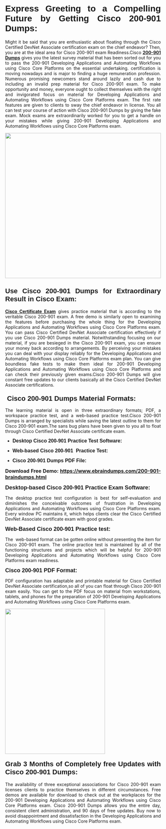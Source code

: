 <h1 dir="ltr" style="text-align: justify;"><span style="font-family:Verdana,Geneva,sans-serif;"><b>Express Greeting to a Compelling Future by Getting Cisco 200-901 Dumps:</b></span></h1>

<p dir="ltr" style="text-align: justify;">Might it be said that you are enthusiastic about floating through the Cisco Certified DevNet Associate certification exam on the chief endeavor? Then, you are at the ideal area for Cisco 200-901 exam Readiness.Cisco <a href="https://www.ebraindumps.com/200-901-braindumps.html" target="_self"><strong>200-901 Dumps</strong></a> gives you the latest survey material that has been sorted out for you to pass the 200-901 Developing Applications and Automating Workflows using Cisco Core Platforms on the essential undertaking. certification is moving nowadays and is major to finding a huge remuneration profession. Numerous promising newcomers stand around lazily and cash due to including an invalid prep material for Cisco 200-901 exam. To make opportunity and money, everyone ought to collect themselves with the right and invigorated focus on material for Developing Applications and Automating Workflows using Cisco Core Platforms exam. The first rate features are given to clients to sway the chief endeavor in license. You all can test your course of action with Cisco 200-901 Dumps by giving the fake exam. Mock exams are extraordinarily worked for you to get a handle on your mistakes while giving 200-901 Developing Applications and Automating Workflows using Cisco Core Platforms exam.</p>

<p dir="ltr" style="text-align: justify;"><a href="https://www.ebraindumps.com/200-901-braindumps.html" target="_self"><img alt="" src="https://lh3.googleusercontent.com/pw/AMWts8Aj3tb-wF0OMpw147T1Bg9eAAj9fKo6ifFWMDCc6oU3qtU3KEqtRsEM2KRmm3UaDWRNIl4uKsuW21qaZWMz89XK1ad3jQX9oZiQAoJqInwJqRGpkLNoXMJEdtJjmgXii-lFlTr95P8IcS6Zx1e4FG44=w1098-h617-no?authuser=4" style="width: 100%; height: 470px;" /></a></p>

<h2 dir="ltr" style="text-align: justify;"><span style="font-size:22px;"><span style="font-family:Verdana,Geneva,sans-serif;"><strong>Use Cisco 200-901 Dumps for Extraordinary Result in Cisco Exam:</strong></span></span></h2>

<p dir="ltr" style="text-align: justify;"><a href="https://www.ebraindumps.com/cisco-certified-devnet-associate-dumps.html" target="_self"><strong>Cisco Certificate Exam</strong></a> gives practice material that is according to the veritable Cisco 200-901 exam. A free demo is similarly open to examining the features before purchasing the whole thing for the Developing Applications and Automating Workflows using Cisco Core Platforms exam. You can pass Cisco Certified DevNet Associate certification effectively if you use Cisco 200-901 Dumps material. Notwithstanding focusing on our material, if you are besieged in the Cisco 200-901 exam, you can ensure your money back according to arrangements. By perceiving your mistakes you can deal with your display reliably for the Developing Applications and Automating Workflows using Cisco Core Platforms exam plan. You can give boundless fake tests to make them ideal for 200-901 Developing Applications and Automating Workflows using Cisco Core Platforms and can check their previously given exams.Cisco 200-901 Dumps will give constant free updates to our clients basically all the Cisco Certified DevNet Associate certifications.</p>

<h3 dir="ltr" style="text-align: justify;"><span style="font-size:22px;"><span style="font-family:Verdana,Geneva,sans-serif;"><strong> Cisco 200-901 Dumps Material Formats:</strong></span></span></h3>

<p dir="ltr" style="text-align: justify;">The learning material is open in three extraordinary formats; PDF, a workspace practice test, and a web-based practice test.Cisco 200-901 Dumps is arranged by specialists while saving the latest outline to them for Cisco 200-901 exam.The sans bug plans have been given to you all to float through Cisco Certified DevNet Associate certificate exam.</p>

<ul dir="ltr">
	<li style="text-align: justify;"><span style="font-size:16px;"><span style="font-family:Verdana,Geneva,sans-serif;"><b>Desktop Cisco 200-901 Practice Test Software: </b></span></span></li>
	<li style="text-align: justify;">
	<p><span style="font-size:16px;"><span style="font-family:Verdana,Geneva,sans-serif;"><b id="docs-internal-guid-44b45a43-7fff-2325-b530-fbb6de77fdb4">Web-based Cisco 200-901  Practice Test:</b></span></span></p>
	</li>
	<li role="presentation" style="text-align: justify;"><span style="font-size:16px;"><span style="font-family:Verdana,Geneva,sans-serif;"><b id="docs-internal-guid-44b45a43-7fff-2325-b530-fbb6de77fdb4">Cisco 200-901 Dumps PDF File:</b> </span></span></li>
</ul>

<p dir="ltr" style="text-align: justify;"><span style="font-size:16px;"><strong>Download Free Demo: <a href="https://www.ebraindumps.com/200-901-braindumps.html" target="_self">https://www.ebraindumps.com/200-901-braindumps.html</a></strong></span></p>

<p dir="ltr" style="text-align: justify;"><span style="font-size:18px;"><span style="font-family:Verdana,Geneva,sans-serif;"><b id="docs-internal-guid-44b45a43-7fff-2325-b530-fbb6de77fdb4">Desktop-based </b><b>Cisco 200-901 Practice Exam Software:</b></span></span></p>

<p dir="ltr" style="text-align: justify;">The desktop practice test configuration is best for self-evaluation and diminishes the conceivable outcomes of frustration in Developing Applications and Automating Workflows using Cisco Core Platforms exam. Every window PC maintains it, which helps clients clear the Cisco Certified DevNet Associate certificate exam with good grades.</p>

<p dir="ltr" style="text-align: justify;"><span style="font-size:18px;"><span style="font-family:Verdana,Geneva,sans-serif;"><b>Web-Based Cisco 200-901 Practice test:</b></span></span></p>

<p dir="ltr" style="text-align: justify;">The  web-based format can be gotten online without presenting the item for Cisco 200-901 exam. The online practice test is maintained by all of the functioning structures and projects which will be helpful for 200-901 Developing Applications and Automating Workflows using Cisco Core Platforms exam readiness.</p>

<p dir="ltr" style="text-align: justify;"><span style="font-size:18px;"><span style="font-family:Verdana,Geneva,sans-serif;"><b>Cisco 200-901 PDF Format:</b></span></span></p>

<p dir="ltr" style="text-align: justify;">PDF configuration has adaptable and printable material for Cisco Certified DevNet Associate certification,so all of you can float through Cisco 200-901 exam easily. You can get to the PDF focus on material from workstations, tablets, and phones for the preparation of 200-901 Developing Applications and Automating Workflows using Cisco Core Platforms exam.</p>

<p dir="ltr" style="text-align: justify;"><a href="https://www.ebraindumps.com/200-901-braindumps.html" target="_self"><img alt="" src="https://lh3.googleusercontent.com/pw/AMWts8Cm0-aiB9xC_FPL6GMf_gRc8bGJDkUG0gzD_GNwF--xl3UqafByTFN8nh78SU7aGuHZFgFzPFfPw8DPYtpQLPn5Yzy7__RrfyR3tcnJW6pSf-MMu652cZxPK9fQfq2DRLK-vEhbQGsNVpaasFd-xlwx=w1179-h617-no?authuser=4" style="width: 80%; height: 470px;" /></a></p>

<h4 dir="ltr" style="text-align: justify;"><b><span style="font-size:22px;"><span style="font-family:Verdana,Geneva,sans-serif;">Grab 3 Months of Completely free Updates with Cisco 200-901 Dumps:</span></span></b></h4>

<p dir="ltr" style="text-align: justify;">The availability of three exceptional associations for Cisco 200-901 exam licenses clients to practice themselves in different circumstances. Free demos are available for download to check out at the workplaces for the 200-901 Developing Applications and Automating Workflows using Cisco Core Platforms exam. Cisco 200-901 Dumps allows you the entire day, consistent client administration, and 90 days of free updates. Buy now to avoid disappointment and dissatisfaction in the Developing Applications and Automating Workflows using Cisco Core Platforms exam.</p>

<p style="text-align: justify;"> </p>
